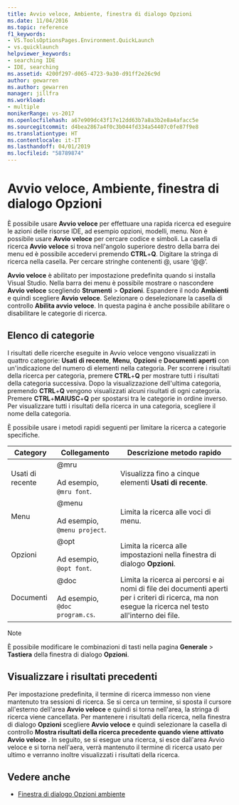 ```yaml
---
title: Avvio veloce, Ambiente, finestra di dialogo Opzioni
ms.date: 11/04/2016
ms.topic: reference
f1_keywords:
- VS.ToolsOptionsPages.Environment.QuickLaunch
- vs.quicklaunch
helpviewer_keywords:
- searching IDE
- IDE, searching
ms.assetid: 4200f297-d065-4723-9a30-d91ff2e26c9d
author: gewarren
ms.author: gewarren
manager: jillfra
ms.workload:
- multiple
monikerRange: vs-2017
ms.openlocfilehash: a67e909dc43f17e12dd63b7a8a3b2e8a4afacc5e
ms.sourcegitcommit: d4bea2867a4f0c3b044fd334a54407c0fe87f9e8
ms.translationtype: HT
ms.contentlocale: it-IT
ms.lasthandoff: 04/01/2019
ms.locfileid: "58789874"
---
```

# <a name="quick-launch-environment-options-dialog-box"></a>Avvio veloce, Ambiente, finestra di dialogo Opzioni

È possibile usare **Avvio veloce** per effettuare una rapida ricerca ed eseguire le azioni delle risorse IDE, ad esempio opzioni, modelli, menu. Non è possibile usare **Avvio veloce** per cercare codice e simboli. La casella di ricerca **Avvio veloce** si trova nell'angolo superiore destro della barra dei menu ed è possibile accedervi premendo **CTRL**+**Q**. Digitare la stringa di ricerca nella casella. Per cercare stringhe contenenti @, usare ‘@@’. 

**Avvio veloce** è abilitato per impostazione predefinita quando si installa Visual Studio. Nella barra dei menu è possibile mostrare o nascondere **Avvio veloce** scegliendo **Strumenti** > **Opzioni**. Espandere il nodo **Ambienti** e quindi scegliere **Avvio veloce**. Selezionare o deselezionare la casella di controllo **Abilita avvio veloce**. In questa pagina è anche possibile abilitare o disabilitare le categorie di ricerca.

## <a name="category-list"></a>Elenco di categorie

I risultati delle ricerche eseguite in Avvio veloce vengono visualizzati in quattro categorie: **Usati di recente**, **Menu**, **Opzioni** e **Documenti aperti** con un'indicazione del numero di elementi nella categoria. Per scorrere i risultati della ricerca per categoria, premere **CTRL**+**Q** per mostrare tutti i risultati della categoria successiva. Dopo la visualizzazione dell'ultima categoria, premendo **CTRL**+**Q** vengono visualizzati alcuni risultati di ogni categoria. Premere **CTRL**+**MAIUSC**+**Q** per spostarsi tra le categorie in ordine inverso. Per visualizzare tutti i risultati della ricerca in una categoria, scegliere il nome della categoria.

È possibile usare i metodi rapidi seguenti per limitare la ricerca a categorie specifiche.

|Category|Collegamento|Descrizione metodo rapido|
|--------------|--------------| - |
|Usati di recente|@mru<br /><br /> Ad esempio, `@mru font`.|Visualizza fino a cinque elementi **Usati di recente**.|
|Menu|@menu<br /><br /> Ad esempio, `@menu project`.|Limita la ricerca alle voci di menu.|
|Opzioni|@opt<br /><br /> Ad esempio, `@opt font`.|Limita la ricerca alle impostazioni nella finestra di dialogo **Opzioni**.|
|Documenti|@doc<br /><br /> Ad esempio, `@doc program.cs`.|Limita la ricerca ai percorsi e ai nomi di file dei documenti aperti per i criteri di ricerca, ma non esegue la ricerca nel testo all'interno dei file.|

> [!NOTE]
> È possibile modificare le combinazioni di tasti nella pagina **Generale** > **Tastiera** della finestra di dialogo **Opzioni**.

## <a name="show-previous-results"></a>Visualizzare i risultati precedenti

Per impostazione predefinita, il termine di ricerca immesso non viene mantenuto tra sessioni di ricerca. Se si cerca un termine, si sposta il cursore all'esterno dell'area **Avvio veloce** e quindi si torna nell'area, la stringa di ricerca viene cancellata. Per mantenere i risultati della ricerca, nella finestra di dialogo **Opzioni** scegliere **Avvio veloce** e quindi selezionare la casella di controllo **Mostra risultati della ricerca precedente quando viene attivato Avvio veloce** . In seguito, se si esegue una ricerca, si esce dall'area Avvio veloce e si torna nell'aera, verrà mantenuto il termine di ricerca usato per ultimo e verranno inoltre visualizzati i risultati della ricerca.

## <a name="see-also"></a>Vedere anche

- [Finestra di dialogo Opzioni ambiente](../../ide/reference/environment-options-dialog-box.md)
